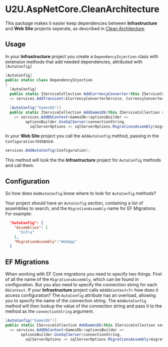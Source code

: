 # U2U.AspNetCore.CleanArchitecture

This package makes it easier keep dependencies between **Infrastructure** and **Web Site** projects seperate,
as described in [Clean Architecture](https://8thlight.com/blog/uncle-bob/2012/08/13/the-clean-architecture.html).

## Usage

In your **Infrastructure** project you create a `DependencyInjection` class with extension
methods that add needed dependencies, attributed with `[AutoConfig]`

``` csharp
[AutoConfig]
public static class DependencyInjection
{
  [AutoConfig]
  public static IServiceCollection AddCurrencyConverter(this IServiceCollection services)
  => services.AddTransient<ICurrencyConverterService, CurrencyConverterService>();

  [AutoConfig("GamesDb")]
  public static IServiceCollection AddGamesDb(this IServiceCollection services, string connectionString, [MigrationAssembly] string migrationAssembly)
    => services.AddDbContext<GamesDb>(optionsBuilder =>
         optionsBuilder.UseSqlServer(connectionString,
           sqlServerOptions => sqlServerOptions.MigrationsAssembly(migrationAssembly)));
```

In your **Web Site** project you call the `AddAutoConfig` method, passing in the 
`Configuration` instance.

``` csharp
services.AddAutoConfig(Configuration);
```

This method will look the the **Infrastructure** project for `AutoConfig` methods and call them.

## Configuration

So how does `AddAutoConfig` know where to look for `AutoConfig` methods?

Your project should have an `AutoConfig` section, containing a list of assemblies to search,
and the `MigrationAssembly` name for EF Migrations. For example:

``` json
  "AutoConfig": {
    "Assemblies": [
      "Infra"
    ],
    "MigrationAssembly":"WebApp"
  }
```
  
## EF Migrations

When working with EF Core migrations you need to specify two things. First of all the name
of the `MigrationsAssembly`, which can be found in configuration. But you also need to specify 
the connection string for each `DbContext`. 
If your **Infrastructure** project calls `AddDbContext<T>` how does it access configuration? 
The `AutoConfig` attribute has an overload, allowing you to specify the
name of the connection string. The `AddAutoConfig` method will then lookup the value of the 
connection string and pass it to the method as the `connectionString` argument.

``` csharp
[AutoConfig("GamesDb")]
public static IServiceCollection AddGamesDb(this IServiceCollection services, string connectionString, [MigrationAssembly] string migrationAssembly)
  => services.AddDbContext<GamesDb>(optionsBuilder =>
       optionsBuilder.UseSqlServer(connectionString,
         sqlServerOptions => sqlServerOptions.MigrationsAssembly(migrationAssembly)));
```
